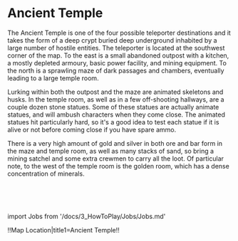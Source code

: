 # Ancient Temple
The Ancient Temple is one of the four possible teleporter destinations and it takes the form of a deep crypt buried deep underground inhabited by a large number of hostile entities. The teleporter is located at the southwest corner of the map. To the east is a small abandoned outpost with a kitchen, a mostly depleted armoury, basic power facility, and mining equipment. To the north is a sprawling maze of dark passages and chambers, eventually leading to a large temple room. 

Lurking within both the outpost and the maze are animated skeletons and husks. In the temple room, as well as in a few off-shooting hallways, are a couple dozen stone statues. Some of these statues are actually animate statues, and will ambush characters when they come close. The animated statues hit particularly hard, so it's a good idea to test each statue if it is alive or not before coming close if you have spare ammo.

There is a very high amount of gold and silver in both ore and bar form in the maze and temple room, as well as many stacks of sand, so bring a mining satchel and some extra crewmen to carry all the loot. Of particular note, to the west of the temple room is the golden room, which has a dense concentration of minerals.

  <br/>
<br/>
<br/>

import Jobs from '/docs/3_HowToPlay/Jobs/Jobs.md'

<Jobs />
!!Map Location|title1=Ancient Temple!!
